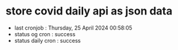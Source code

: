 # store covid daily api as json data

- last cronjob : Thursday, 25 April 2024 00:58:05
- status og cron : success
- status daily cron : success
      
      
